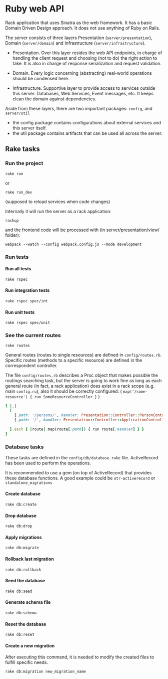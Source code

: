 # Ruby web API

Rack application that uses Sinatra as the web framework. It has a basic Domain Driven Design approach. 
It does not use anything of Ruby on Rails.

The server consists of three layers Presentation (`server/presentation`), Domain (`server/domain`) and Infrastructure (`server/infrastructure`).

* Presentation.  Over this layer resides the web API endpoints, in charge of handling the client request and choosing (not to do) the right action to take.
It is also in charge of response serialization and request validation.

* Domain. Every logic concerning (abstracting) real-world operations should be condensed here.

* Infrastructure. Supportive layer to provide access to services outside this server. Databases, Web Services, Event messages, etc. It keeps clean the domain against dependencies.

Aside from these layers, there are two important packages: `config`, and `server/util`

* the config package contains configurations about external services and this server itself.
* the util package contains artifacts that can be used all across the server.

## Rake tasks

### Run the project

```
rake run
```
or
```
rake run_dev
```
(supposed to reload services when code changes)

Internally it will run the server as a rack application:
```
rackup
```
and the frontend code will be processed with (in server/presentation/view/ folder):
```
webpack --watch --config webpack.config.js --mode development
```
### Run tests
#### Run all tests
```
rake rspec
```
#### Run integration tests
```
rake rspec spec/int
```
#### Run unit tests
```
rake rspec spec/unit
```
### See the current routes
```
rake routes
```
General routes (routes to single resources) are defined in `config/routes.rb`. 
  Specific routes (methods to a specific resource) are defined in the correspondent controller.

The file `config/routes.rb` describes a Proc object that makes possible the routings searching task, but the server is going to work fine as long as each general route (in fact, a rack application) does exist in a rack scope (e.g. main `config.ru`), also it should be correctly configured: ( `map('/some-resource') { run SomeResourceController }` )

```ruby
{ |_|
  [
    { path: '/persons/', handler: Presentation::Controller::PersonController },
    { path: '/', handler: Presentation::Controller::ApplicationController }
  
  ].each { |route| map(route[:path]) { run route[:handler] } }
}
```

### Database tasks
These tasks are defined in the `config/db/database.rake` file. ActiveRecord has been used to perform the operations. 

It is recommended to use a gem (on top of ActiveRecord) that provides these database functions.
A good example could be `otr-activerecord` or `standalone_migrations`

#### Create database
```
rake db:create
```
#### Drop database
```
rake db:drop
```
#### Apply migrations
```
rake db:migrate
```
#### Rollback last migration
```
rake db:rollback
```
#### Seed the database
```
rake db:seed
```
#### Generate schema file
```
rake db:schema
````
#### Reset the database
```
rake db:reset
```
#### Create a new migration
After executing this command, it is needed to modify the created files to fulfill specific needs.
```
rake db:migration new_migration_name
```
